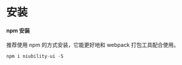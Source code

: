 # 安装

#### npm 安装

推荐使用 npm 的方式安装，它能更好地和 webpack 打包工具配合使用。

```javascript
npm i niubility-ui -S
```
